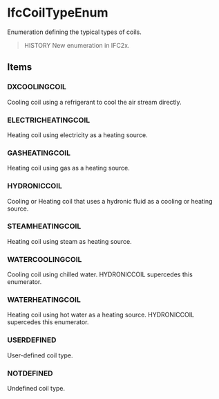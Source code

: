 # IfcCoilTypeEnum

Enumeration defining the typical types of coils.

> HISTORY  New enumeration in IFC2x.

## Items

### DXCOOLINGCOIL
Cooling coil using a refrigerant to cool the air stream directly.

### ELECTRICHEATINGCOIL
Heating coil using electricity as a heating source.

### GASHEATINGCOIL
Heating coil using gas as a heating source.

### HYDRONICCOIL
Cooling or Heating coil that uses a hydronic fluid as a cooling or heating source.

### STEAMHEATINGCOIL
Heating coil using steam as heating source.

### WATERCOOLINGCOIL
Cooling coil using chilled water. HYDRONICCOIL supercedes this enumerator.

### WATERHEATINGCOIL
Heating coil using hot water as a heating source. HYDRONICCOIL supercedes this enumerator.

### USERDEFINED
User-defined coil type.

### NOTDEFINED
Undefined coil type.
